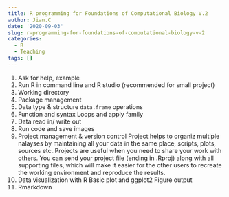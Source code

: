 ```yaml
---
title: R programming for Foundations of Computational Biology V.2
author: Jian.C
date: '2020-09-03'
slug: r-programming-for-foundations-of-computational-biology-v-2
categories:
  - R
  - Teaching
tags: []
---
```

1. Ask for help, example
1. Run R in command line and R studio (recommended for small project)
1. Working directory
1. Package management
1. Data type & structure
`data.frame` operations
1. Function and syntax 
Loops and apply family
1. Data read in/ write out
1. Run code and save images
1. Project management & version control
Project helps to organiz multiple nalayses by maintaining all your data in the same place, scripts, plots, sources etc..Projects are useful when you need to share your work with others. You can send your project file (ending in .Rproj) along with all supporting files, which will make it easier for the other users to recreate the working environment and reproduce the results.
1. Data visualization with R 
Basic plot and ggplot2
Figure output
1. Rmarkdown